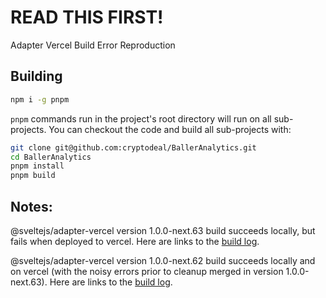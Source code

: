 # READ THIS FIRST!

Adapter Vercel Build Error Reproduction

## Building
```bash
npm i -g pnpm
```

`pnpm` commands run in the project's root directory will run on all sub-projects. You can checkout the code and build all sub-projects with:

```bash
git clone git@github.com:cryptodeal/BallerAnalytics.git
cd BallerAnalytics
pnpm install
pnpm build
```

## Notes: 

@sveltejs/adapter-vercel version 1.0.0-next.63 build succeeds locally, but fails when deployed to vercel. Here are links to the [build log](/errors/adapter-vercel_1.0.0-next.63.txt).

@sveltejs/adapter-vercel version 1.0.0-next.62 build succeeds locally and on vercel (with the noisy errors prior to cleanup merged in version 1.0.0-next.63). Here are links to the [build log](/errors/adapter-vercel_1.0.0-next.62.txt).

